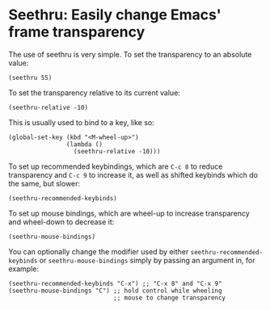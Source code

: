 # Seethru: Easily change Emacs' frame transparency

The use of seethru is very simple. To set the transparency to an
absolute value:

    (seethru 55)

To set the transparency relative to its current value:

    (seethru-relative -10)

This is usually used to bind to a key, like so:

    (global-set-key (kbd "<M-wheel-up>")
                    (lambda ()
                      (seethru-relative -10)))

To set up recommended keybindings, which are `C-c 8` to reduce
transparency and `C-c 9` to increase it, as well as shifted
keybinds which do the same, but slower:

    (seethru-recommended-keybinds)

To set up mouse bindings, which are wheel-up to increase
transparency and wheel-down to decrease it:

    (seethru-mouse-bindings)

You can optionally change the modifier used by either
`seethru-recommended-keybinds` or `seethru-mouse-bindings` simply
by passing an argument in, for example:

    (seethru-recommended-keybinds "C-x") ;; "C-x 8" and "C-x 9"
    (seethru-mouse-bindings "C") ;; hold control while wheeling
                                 ;; mouse to change transparency
